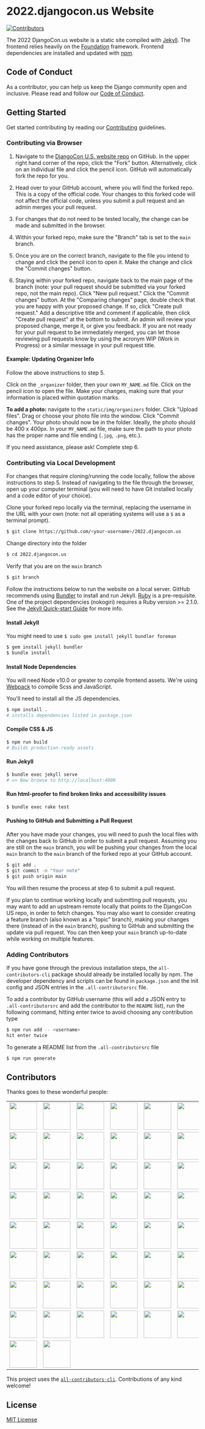 # 2022.djangocon.us Website

[![Contributors](https://img.shields.io/github/contributors/djangocon/2022.djangocon.us.svg)](https://github.com/djangocon/2022.djangocon.us/graphs/contributors)

The 2022 DjangoCon.us website is a static site compiled with [Jekyll](https://jekyllrb.com/docs/home/). The frontend relies heavily on the [Foundation](http://foundation.zurb.com/sites/docs/) framework. Frontend dependencies are installed and updated with [npm](https://www.npmjs.com/).

## Code of Conduct

As a contributor, you can help us keep the Django community open and inclusive.
Please read and follow our [Code of Conduct](CODE_OF_CONDUCT.md).

## Getting Started

Get started contributing by reading our [Contributing](CONTRIBUTING.md) guidelines.

### Contributing via Browser

1. Navigate to the [DjangoCon U.S. website repo](https://github.com/djangocon/2022.djangocon.us) on GitHub. In the upper right hand corner of the repo, click the "Fork" button. Alternatively, click on an individual file and click the pencil icon. GitHub will automatically fork the repo for you.

2. Head over to your GitHub account, where you will find the forked repo. This is a copy of the official code. Your changes to this forked code will not affect the official code, unless you submit a pull request and an admin merges your pull request.

3. For changes that do not need to be tested locally, the change can be made and submitted in the browser.

4. Within your forked repo, make sure the "Branch" tab is set to the `main` branch.

5. Once you are on the correct branch, navigate to the file you intend to change and click the pencil icon to open it. Make the change and click the "Commit changes" button.

6. Staying within your forked repo, navigate back to the main page of the branch (note: your pull request should be submitted via your forked repo, not the main repo). Click "New pull request." Click the "Commit changes" button. At the "Comparing changes" page, double check that you are happy with your proposed change. If so, click "Create pull request." Add a descriptive title and comment if applicable, then click "Create pull request" at the bottom to submit. An admin will review your proposed change, merge it, or give you feedback. If you are not ready for your pull request to be immediately merged, you can let those reviewing pull requests know by using the acronym WIP (Work in Progress) or a similar message in your pull request title.

#### Example: Updating Organizer Info

Follow the above instructions to step 5.

Click on the `_organizer` folder, then your own `MY_NAME.md` file. Click on the pencil icon to open the file. Make your changes, making sure that your information is placed within quotation marks.

**To add a photo:** navigate to the `static/img/organizers` folder. Click "Upload files". Drag or choose your photo file into the window. Click "Commit changes". Your photo should now be in the folder. Ideally, the photo should be 400 x 400px. In your `MY_NAME.md` file, make sure the path to your photo has the proper name and file ending (`.jpg`, `.png`, etc.).

If you need assistance, please ask! Complete step 6.

### Contributing via Local Development

For changes that require cloning/running the code locally, follow the above instructions to step 5. Instead of navigating to the file through the browser, open up your computer terminal (you will need to have Git installed locally and a code editor of your choice).

Clone your forked repo locally via the terminal, replacing the username in the URL with your own (note: not all operating systems will use a `$` as a terminal prompt).

```bash
$ git clone https://github.com/<your-username>/2022.djangocon.us
```

Change directory into the folder

```bash
$ cd 2022.djangocon.us
```

Verify that you are on the `main` branch

```bash
$ git branch
```

Follow the instructions below to run the website on a local server. GitHub recommends using [Bundler](http://bundler.io/) to install and run Jekyll. [Ruby](https://www.ruby-lang.org) is a pre-requisite. One of the project dependencies (nokogiri) requires a Ruby version >= 2.1.0. See the [Jekyll Quick-start Guide](https://jekyllrb.com/docs/quickstart/) for more info.

#### Install Jekyll

You might need to use ```$ sudo gem install jekyll bundler foreman```

```bash
$ gem install jekyll bundler
$ bundle install
```

#### Install Node Dependencies

You will need Node v10.0 or greater to compile frontend assets. We're using [Webpack](https://webpack.js.org/) to compile Scss and JavaScript.

You'll need to install all the JS dependencies.

```bash
$ npm install .
# installs dependencies listed in package.json
```

#### Compile CSS & JS

```bash
$ npm run build
# Builds production-ready assets
```

#### Run Jekyll

```bash
$ bundle exec jekyll serve
# => Now browse to http://localhost:4000
```

#### Run html-proofer to find broken links and accessibility issues

```bash
$ bundle exec rake test
```

#### Pushing to GitHub and Submitting a Pull Request

After you have made your changes, you will need to push the local files with the changes back to GitHub in order to submit a pull request. Assuming you are still on the `main` branch, you will be pushing your changes from the local `main` branch to the `main` branch of the forked repo at your GitHub account.

```bash
$ git add .
$ git commit -m "Your note"
$ git push origin main
```

You will then resume the process at step 6 to submit a pull request.

If you plan to continue working locally and submitting pull requests, you may want to add an upstream remote locally that points to the DjangoCon US repo, in order to fetch changes. You may also want to consider creating a feature branch (also known as a "topic" branch), making your changes there (instead of in the `main` branch), pushing to GitHub and submitting the update via pull request. You can then keep your `main` branch up-to-date while working on multiple features.

### Adding Contributors

If you have gone through the previous installation steps, the `all-contributors-cli` package should already be installed locally by npm. The developer dependency and scripts can be found in `package.json` and the init config and JSON entries in the `.all-contributorsrc` file.

To add a contributor by GitHub username (this will add a JSON entry to `.all-contributorsrc` and add the contributor to the `README` list), run the following command, hitting enter twice to avoid choosing any contribution type

```bash
$ npm run add -- <username>
hit enter twice
```

To generate a README list from the `.all-contributorsrc` file

```bash
$ npm run generate
```

## Contributors

Thanks goes to these wonderful people:

<!-- ALL-CONTRIBUTORS-LIST:START - Do not remove or modify this section -->
<!-- prettier-ignore-start -->
<!-- markdownlint-disable -->
<table>
  <tr>
    <td align="center"><a href='http://mtrythall.com'><img src='https://avatars2.githubusercontent.com/u/84750?v=3' width='72px;'/></a></td>
    <td align="center"><a href='http://jefftriplett.com/'><img src='https://avatars2.githubusercontent.com/u/50527?v=3' width='72px;'/></a></td>
    <td align="center"><a href='http://KellyCreativeTech.com'><img src='https://avatars3.githubusercontent.com/u/202590?v=3' width='72px;'/></a></td>
    <td align="center"><a href='http://laceyhenschel.com'><img src='https://avatars2.githubusercontent.com/u/2286304?v=3' width='72px;'/></a></td>
    <td align="center"><a href='http://katherinemichel.github.io'><img src='https://avatars3.githubusercontent.com/u/4193054?v=3' width='72px;'/></a></td>
    <td align="center"><a href='http://www.PeregrineSalon.com'><img src='https://avatars3.githubusercontent.com/u/68164?v=3' width='72px;'/></a></td>
    <td align="center"><a href='https://github.com/rebkin05'><img src='https://avatars1.githubusercontent.com/u/13985355?v=3' width='72px;'/></a></td>
    <td align="center"><a href='https://github.com/deatonjm'><img src='https://avatars0.githubusercontent.com/u/3345131?v=3' width='72px;'/></a></td>
  </tr>
  <tr>
    <td align="center"><a href='http://twitter.com/webmedic'><img src='https://avatars1.githubusercontent.com/u/744669?v=3' width='72px;'/></a></td>
    <td align="center"><a href='https://github.com/Nandutu'><img src='https://avatars1.githubusercontent.com/u/7518308?v=3' width='72px;'/></a></td>
    <td align="center"><a href='http:/anna-oz.tumblr.com'><img src='https://avatars2.githubusercontent.com/u/8700795?v=3' width='72px;'/></a></td>
    <td align="center"><a href='http://about.me/craigbruce'><img src='https://avatars2.githubusercontent.com/u/1503648?v=3' width='72px;'/></a></td>
    <td align="center"><a href='https://github.com/daheats'><img src='https://avatars2.githubusercontent.com/u/20408533?v=3' width='72px;'/></a></td>
    <td align="center"><a href='https://github.com/jessiofhall'><img src='https://avatars0.githubusercontent.com/u/12751372?v=3' width='72px;'/></a></td>
    <td align="center"><a href='https://github.com/SaraDGore'><img src='https://avatars3.githubusercontent.com/u/2285473?v=3' width='72px;'/></a></td>
    <td align="center"><a href='http://kojoidrissa.com/'><img src='https://avatars3.githubusercontent.com/u/5251109?v=3' width='72px;'/></a></td>
  </tr>
  <tr>
    <td align="center"><a href='https://github.com/moniquemurphy'><img src='https://avatars0.githubusercontent.com/u/13872721?v=3' width='72px;'/></a></td>
    <td align="center"><a href='https://github.com/amfitz'><img src='https://avatars0.githubusercontent.com/u/15040326?v=3' width='72px;'/></a></td>
    <td align="center"><a href='https://github.com/cholmes5'><img src='https://avatars2.githubusercontent.com/u/27741978?v=3' width='72px;'/></a></td>
    <td align="center"><a href='http://www.databasesoup.com'><img src='https://avatars3.githubusercontent.com/u/115146?v=3' width='72px;'/></a></td>
    <td align="center"><a href='http://glasnt.com'><img src='https://avatars0.githubusercontent.com/u/813732?v=3' width='72px;'/></a></td>
    <td align="center"><a href='https://github.com/lgh2'><img src='https://avatars0.githubusercontent.com/u/17437250?v=4' width='72px;'/></a></td>
    <td align="center"><a href='http://phildini.net'><img src='https://avatars3.githubusercontent.com/u/710999?v=4' width='72px;'/></a></td>
    <td align="center"><a href='https://github.com/h34th3r329'><img src='https://avatars1.githubusercontent.com/u/15834992?v=4' width='72px;'/></a></td>
  </tr>
  <tr>
    <td align="center"><a href='http://twitter.com/jackmccloy'><img src='https://avatars2.githubusercontent.com/u/7756138?v=4' width='72px;'/></a></td>
    <td align="center"><a href='https://github.com/ariannedee'><img src='https://avatars2.githubusercontent.com/u/2425730?v=4' width='72px;'/></a></td>
    <td align="center"><a href='http://ana-balica.github.io/'><img src='https://avatars3.githubusercontent.com/u/2039122?v=4' width='72px;'/></a></td>
    <td align="center"><a href='http://jonibologna.com/'><img src='https://avatars0.githubusercontent.com/u/5723303?v=4' width='72px;'/></a></td>
    <td align="center"><a href='http://lmdragun.github.io'><img src='https://avatars0.githubusercontent.com/u/11346889?v=4' width='72px;'/></a></td>
    <td align="center"><a href='https://www.davidfischer.name/'><img src='https://avatars3.githubusercontent.com/u/185043?v=4' width='72px;'/></a></td>
    <td align="center"><a href='https://github.com/fcurella'><img src='https://avatars3.githubusercontent.com/u/89607?v=4' width='72px;'/></a></td>
    <td align="center"><a href='http://thekennethlove.com'><img src='https://avatars1.githubusercontent.com/u/11908?v=4' width='72px;'/></a></td>
  </tr>
  <tr>
    <td align="center"><a href='https://github.com/katialira'><img src='https://avatars3.githubusercontent.com/u/8711200?v=4' width='72px;'/></a></td>
    <td align="center"><a href='https://emullaney.github.io'><img src='https://avatars0.githubusercontent.com/u/11393311?v=4' width='72px;'/></a></td>
    <td align="center"><a href='http://www.adamfast.com'><img src='https://avatars0.githubusercontent.com/u/135851?v=4' width='72px;'/></a></td>
    <td align="center"><a href='http://robertroskam.com'><img src='https://avatars3.githubusercontent.com/u/806571?v=4' width='72px;'/></a></td>
    <td align="center"><a href='http://www.rmcomplexity.com'><img src='https://avatars0.githubusercontent.com/u/4007280?v=4' width='72px;'/></a></td>
    <td align="center"><a href='https://github.com/drewbrew'><img src='https://avatars1.githubusercontent.com/u/7773256?v=4' width='72px;'/></a></td>
    <td align="center"><a href='https://github.com/oreo1029'><img src='https://avatars1.githubusercontent.com/u/24420647?v=4' width='72px;'/></a></td>
    <td align="center"><a href='https://noumenal.es/'><img src='https://avatars1.githubusercontent.com/u/64686?v=4' width='72px;'/></a></td>
  </tr>
  <tr>
    <td align="center"><a href='https://github.com/rlconley'><img src='https://avatars1.githubusercontent.com/u/6653029?v=4' width='72px;'/></a></td>
    <td align="center"><a href='https://flinkman.com'><img src='https://avatars1.githubusercontent.com/u/29408?v=4' width='72px;'/></a></td>
    <td align="center"><a href='https://github.com/oboechick'><img src='https://avatars1.githubusercontent.com/u/15068476?v=4' width='72px;'/></a></td>
    <td align="center"><a href='http://humrich.us'><img src='https://avatars1.githubusercontent.com/u/4661889?v=4' width='72px;'/></a></td>
    <td align="center"><a href='http://nicolezuckerman.com'><img src='https://avatars0.githubusercontent.com/u/2499004?v=4' width='72px;'/></a></td>
    <td align="center"><a href='https://github.com/troy2914'><img src='https://avatars0.githubusercontent.com/u/8680944?v=4' width='72px;'/></a></td>
    <td align="center"><a href='https://github.com/bdeangelis'><img src='https://avatars0.githubusercontent.com/u/1050007?v=4' width='72px;'/></a></td>
    <td align="center"><a href='https://github.com/jlgimeno'><img src='https://avatars0.githubusercontent.com/u/17421585?v=4' width='72px;'/></a></td>
  </tr>
  <tr>
    <td align="center"><a href='https://github.com/cedarfall'><img src='https://avatars2.githubusercontent.com/u/50991099?v=4' width='72px;'/></a></td>
    <td align="center"><a href='https://github.com/VishvajitP'><img src='https://avatars3.githubusercontent.com/u/5609697?v=4' width='72px;'/></a></td>
    <td align="center"><a href='http://nicoledominguez.com'><img src='https://avatars0.githubusercontent.com/u/915966?v=4' width='72px;'/></a></td>
    <td align="center"><a href='https://github.com/darkcloud1801'><img src='https://avatars3.githubusercontent.com/u/5150596?v=4' width='72px;'/></a></td>
    <td align="center"><a href='http://www.TheGeekyWay.com'><img src='https://avatars3.githubusercontent.com/u/8039608?v=4' width='72px;'/></a></td>
    <td align="center"><a href='https://chriswilcox.dev'><img src='https://avatars2.githubusercontent.com/u/638797?v=4' width='72px;'/></a></td>
    <td align="center"><a href='http://micahlyle.com'><img src='https://avatars1.githubusercontent.com/u/10660805?v=4' width='72px;'/></a></td>
    <td align="center"><a href='https://github.com/apps/dependabot'><img src='https://avatars0.githubusercontent.com/in/29110?v=4' width='72px;'/></a></td>
  </tr>
  <tr>
    <td align="center"><a href='http://snowgiraffe.com'><img src='https://avatars3.githubusercontent.com/u/59829?v=4' width='72px;'/></a></td>
    <td align="center"><a href='https://dane.engineering'><img src='https://avatars3.githubusercontent.com/u/1808306?v=4' width='72px;'/></a></td>
    <td align="center"><a href='http://www.DawnWages.info/apps'><img src='https://avatars1.githubusercontent.com/u/20374042?v=4' width='72px;'/></a></td>
    <td align="center"><a href='https://github.com/felipe-lee'><img src='https://avatars0.githubusercontent.com/u/35938642?v=4' width='72px;'/></a></td>
    <td align="center"><a href='http://frances.codes'><img src='https://avatars2.githubusercontent.com/u/15336794?v=4' width='72px;'/></a></td>
    <td align="center"><a href='https://github.com/mwhansen'><img src='https://avatars3.githubusercontent.com/u/374299?v=4' width='72px;'/></a></td>
    <td align="center"><a href='https://coderanger.net/'><img src='https://avatars1.githubusercontent.com/u/128243?v=4' width='72px;'/></a></td>
    <td align="center"><a href='http://treyhunner.com'><img src='https://avatars0.githubusercontent.com/u/285352?v=4' width='72px;'/></a></td>
  </tr>
  <tr>
    <td align="center"><a href='https://wsvincent.com'><img src='https://avatars0.githubusercontent.com/u/766418?v=4' width='72px;'/></a></td>
    <td align="center"><a href='https://dryan.com'><img src='https://avatars.githubusercontent.com/u/15066?s=40&v=4' width='72px;'/></a></td>
  </tr>
</table>

<!-- markdownlint-restore -->
<!-- prettier-ignore-end -->

<!-- ALL-CONTRIBUTORS-LIST:END -->

This project uses the [`all-contributors-cli`](https://www.npmjs.com/package/all-contributors-cli). Contributions of any kind welcome!

## License

[MIT License](LICENSE)
